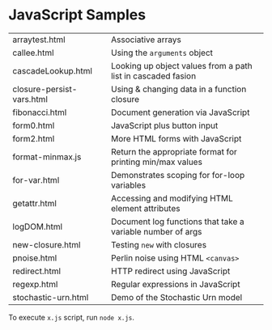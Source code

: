 JavaScript Samples
====================================================================================================

  |||
  |---------------------------|--------------------------------------------------------------------|
  | arraytest.html            | Associative arrays
  | callee.html               | Using the `arguments` object
  | cascadeLookup.html        | Looking up object values from a path list in cascaded fasion
  | closure-persist-vars.html | Using & changing data in a function closure
  | fibonacci.html            | Document generation via JavaScript
  | form0.html                | JavaScript plus button input
  | form2.html                | More HTML forms with JavaScript
  | format-minmax.js          | Return the appropriate format for printing min/max values
  | for-var.html              | Demonstrates scoping for for-loop variables
  | getattr.html              | Accessing and modifying HTML element attributes
  | logDOM.html               | Document log functions that take a variable number of args
  | new-closure.html          | Testing `new` with closures
  | pnoise.html               | Perlin noise using HTML `<canvas>`
  | redirect.html             | HTTP redirect using JavaScript
  | regexp.html               | Regular expressions in JavaScript
  | stochastic-urn.html       | Demo of the Stochastic Urn model

To execute `x.js` script, run `node x.js`.

